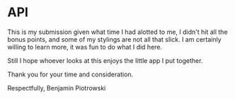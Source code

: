# API

This is my submission given what time I had alotted to me, I didn't hit all the bonus points, and some of my stylings are not all that slick.
I am certainly willing to learn more, it was fun to do what I did here.  

Still I hope whoever looks at this enjoys the little app I put together.

Thank you for your time and consideration.

Respectfully,
   Benjamin Piotrowski
